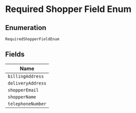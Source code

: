 
# Required Shopper Field Enum

## Enumeration

`RequiredShopperFieldEnum`

## Fields

| Name |
|  --- |
| `billingAddress` |
| `deliveryAddress` |
| `shopperEmail` |
| `shopperName` |
| `telephoneNumber` |

